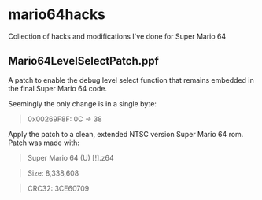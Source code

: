 # mario64hacks
Collection of hacks and modifications I've done for Super Mario 64

## Mario64LevelSelectPatch.ppf

A patch to enable the debug level select function that remains embedded in the final Super Mario 64 code.

Seemingly the only change is in a single byte:
> 0x00269F8F: 0C -> 38

Apply the patch to a clean, extended NTSC version Super Mario 64 rom. Patch was made with:
> Super Mario 64 (U) [!].z64

> Size: 8,338,608

> CRC32: 3CE60709
